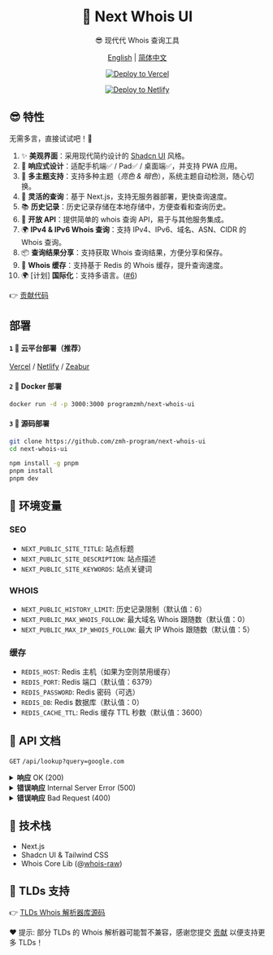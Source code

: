 
<div align="center">

# 🧪 Next Whois UI

😎 现代代 Whois 查询工具

[English](README.md) | [简体中文](README_CN.md)

[![Deploy to Vercel](https://vercel.com/button)](https://vercel.com/import/project?template=https://github.com/zmh-program/next-whois-ui)

[![Deploy to Netlify](https://www.netlify.com/img/deploy/button.svg)](https://app.netlify.com/start/deploy?repository=https://github.com/zmh-program/next-whois-ui)

</div>

## 😎 特性

无需多言，直接试试吧！🥳

1. ✨ **美观界面**：采用现代简约设计的 [Shadcn UI](https://ui.shadcn.com) 风格。
2. 📱 **响应式设计**：适配手机端✅ / Pad✅ / 桌面端✅，并支持 PWA 应用。
3. 🌈 **多主题支持**：支持多种主题（*亮色 & 暗色*），系统主题自动检测，随心切换。
4. 🚀 **灵活的查询**：基于 Next.js，支持无服务器部署，更快查询速度。
5. 📚 **历史记录**：历史记录存储在本地存储中，方便查看和查询历史。
6. 📡 **开放 API**：提供简单的 whois 查询 API，易于与其他服务集成。
7. 🌍 **IPv4 & IPv6 Whois 查询**：支持 IPv4、IPv6、域名、ASN、CIDR 的 Whois 查询。
8. 📦 **查询结果分享**：支持获取 Whois 查询结果，方便分享和保存。
9. 📡 **Whois 缓存**：支持基于 Redis 的 Whois 缓存，提升查询速度。
10. 🌍 [计划] **国际化**：支持多语言。([#6](https://github.com/zmh-program/next-whois-ui/issues/6))

👉 [贡献代码](https://github.com/zmh-program/next-whois-ui/pulls)

## 部署

#### `1` 🚀 云平台部署（推荐）

[Vercel](https://vercel.com/import/project?template=https://github.com/zmh-program/next-whois-ui) / [Netlify](https://app.netlify.com/start/deploy?repository=https://github.com/zmh-program/next-whois-ui) / [Zeabur](https://zeabur.com/templates/UHCCCT)

#### `2` 🐳 Docker 部署

```bash
docker run -d -p 3000:3000 programzmh/next-whois-ui
```

#### `3` 🔨 源码部署

```bash
git clone https://github.com/zmh-program/next-whois-ui
cd next-whois-ui

npm install -g pnpm
pnpm install
pnpm dev
```

## 📏 环境变量

### SEO

- `NEXT_PUBLIC_SITE_TITLE`: 站点标题
- `NEXT_PUBLIC_SITE_DESCRIPTION`: 站点描述
- `NEXT_PUBLIC_SITE_KEYWORDS`: 站点关键词

### WHOIS

- `NEXT_PUBLIC_HISTORY_LIMIT`: 历史记录限制（默认值：6）
- `NEXT_PUBLIC_MAX_WHOIS_FOLLOW`: 最大域名 Whois 跟随数（默认值：0）
- `NEXT_PUBLIC_MAX_IP_WHOIS_FOLLOW`: 最大 IP Whois 跟随数（默认值：5）

### 缓存

- `REDIS_HOST`: Redis 主机（如果为空则禁用缓存）
- `REDIS_PORT`: Redis 端口（默认值：6379）
- `REDIS_PASSWORD`: Redis 密码（可选）
- `REDIS_DB`: Redis 数据库（默认值：0）
- `REDIS_CACHE_TTL`: Redis 缓存 TTL 秒数（默认值：3600）

## 📝 API 文档

`GET` `/api/lookup?query=google.com`

<details>
<summary><strong>响应</strong> OK (200)</summary>

```json
{
  "time": 1.547,
  "status": true,
  "cached": false,
  "result": {
    "domain": "GOOGLE.COM",
    "registrar": "MarkMonitor Inc.",
    "registrarURL": "http://www.markmonitor.com",
    "ianaId": "292",
    "whoisServer": "whois.markmonitor.com",
    "updatedDate": "2019-09-09T15:39:04.000Z",
    "creationDate": "1997-09-15T04:00:00.000Z",
    "expirationDate": "2028-09-14T04:00:00.000Z",
    "status": [
      {
        "status": "clientDeleteProhibited",
        "url": "https://icann.org/epp#clientDeleteProhibited"
      },
      {
        "status": "clientTransferProhibited",
        "url": "https://icann.org/epp#clientTransferProhibited"
      },
      {
        "status": "clientUpdateProhibited",
        "url": "https://icann.org/epp#clientUpdateProhibited"
      },
      {
        "status": "serverDeleteProhibited",
        "url": "https://icann.org/epp#serverDeleteProhibited"
      },
      {
        "status": "serverTransferProhibited",
        "url": "https://icann.org/epp#serverTransferProhibited"
      },
      {
        "status": "serverUpdateProhibited",
        "url": "https://icann.org/epp#serverUpdateProhibited"
      }
    ],
    "nameServers": [
      "NS1.GOOGLE.COM",
      "NS2.GOOGLE.COM",
      "NS3.GOOGLE.COM",
      "NS4.GOOGLE.COM"
    ],
    "registrantOrganization": "Unknown",
    "registrantProvince": "Unknown",
    "registrantCountry": "Unknown",
    "registrantPhone": "+1 2086851750",
    "registrantEmail": "Unknown",
    "rawWhoisContent": "..."
  }
}
```

</details>

<details>
<summary><strong>错误响应</strong> Internal Server Error (500)</summary>

```json
{
  "time": 0.609,
  "status": false,
  "error": "No match for domain google.notfound (e.g. domain is not registered)"
}
```

</details>

<details>
<summary><strong>错误响应</strong> Bad Request (400)</summary>

```json
{
  "time": -1,
  "status": false,
  "error": "Query is required"
}
```

</details>

## 🧠 技术栈

- Next.js
- Shadcn UI & Tailwind CSS
- Whois Core Lib (@[whois-raw](https://www.npmjs.com/package/whois-raw))

## 💪 TLDs 支持

👉 [TLDs Whois 解析器库源码](./src/lib/whois/lib.ts)

❤ 提示: 部分 TLDs 的 Whois 解析器可能暂不兼容，感谢您提交 [贡献](https://github.com/zmh-program/next-whois-ui/pulls) 以便支持更多 TLDs！
